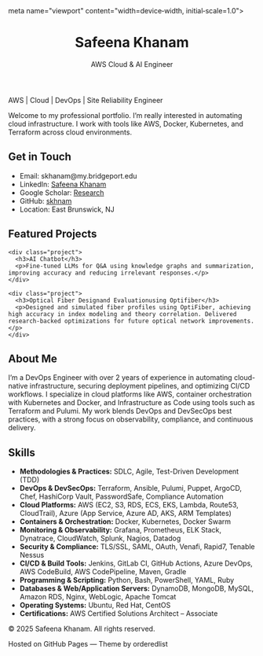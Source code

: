 <!DOCTYPE html>
<html lang="en">
<head>
  <meta charset="UTF-8">
meta name="viewport" content="width=device‑width, initial‑scale=1.0">
  <title> Safeena Khanam </title>
  <!-- CSS links, meta tags, etc., would go here -->
</head>
<body>

  <header>
    <h1>Safeena Khanam</h1>
    <p>AWS Cloud & AI Engineer</p>
  </header>

  <section id="intro">
    <p>AWS | Cloud | DevOps | Site Reliability Engineer </p>
    <p>Welcome to my professional portfolio. I’m really interested in automating cloud infrastructure. I work with tools like AWS, Docker, Kubernetes, and Terraform across cloud environments.</p>
  </section>

  <section id="contact">
    <h2>Get in Touch</h2>
    <ul>
      <li>Email: skhanam@my.bridgeport.edu</li>
      <li>LinkedIn: <a href="https://www.linkedin.com/in/safeena-khanam-a641a6203/">Safeena Khanam</a></li>
      <li>Google Scholar: <a href="https://scholar.google.com">Research</a></li>
      <li>GitHub: <a href="https://github.com/skhnam">skhnam</a></li>
      <li>Location: East Brunswick, NJ </li>
    </ul>
  </section>
  
  <section id="projects">
    <h2>Featured Projects</h2>

    <div class="project">
      <h3>AI Chatbot</h3>
      <p>Fine-tuned LLMs for Q&A using knowledge graphs and summarization, improving accuracy and reducing irrelevant responses.</p>
    </div>
    
    <div class="project">
      <h3>Optical Fiber Designand Evaluationusing Optifiber</h3>
      <p>Designed and simulated fiber profiles using OptiFiber, achieving high accuracy in index modeling and theory correlation. Delivered research-backed optimizations for future optical network improvements.</p>
    </div>
  </section>

  <section id="about">
    <h2>About Me</h2>
    <p> I’m a DevOps Engineer with over 2 years of experience in automating cloud-native infrastructure, securing deployment pipelines, and optimizing CI/CD workflows. I specialize in cloud platforms like AWS, container orchestration with Kubernetes and Docker, and Infrastructure as Code using tools such as Terraform and Pulumi. My work blends DevOps and DevSecOps best practices, with a strong focus on observability, compliance, and continuous delivery.</p>
  </section>

  <section id="skills">
    <h2>Skills</h2>
    <ul>
      <li><b>Methodologies & Practices:</b> SDLC, Agile, Test-Driven Development (TDD)</li>
    <li><b>DevOps & DevSecOps:</b> Terraform, Ansible, Pulumi, Puppet, ArgoCD, Chef, HashiCorp Vault, PasswordSafe, Compliance Automation</li>
    <li><b>Cloud Platforms:</b> AWS (EC2, S3, RDS, ECS, EKS, Lambda, Route53, CloudTrail), Azure (App Service, Azure AD, AKS, ARM Templates)</li>
    <li><b>Containers & Orchestration:</b> Docker, Kubernetes, Docker Swarm</li>
    <li><b>Monitoring & Observability:</b> Grafana, Prometheus, ELK Stack, Dynatrace, CloudWatch, Splunk, Nagios, Datadog</li>
    <li><b>Security & Compliance:</b> TLS/SSL, SAML, OAuth, Venafi, Rapid7, Tenable Nessus</li>
    <li><b>CI/CD & Build Tools:</b> Jenkins, GitLab CI, GitHub Actions, Azure DevOps, AWS CodeBuild, AWS CodePipeline, Maven, Gradle</li>
    <li><b>Programming & Scripting:</b> Python, Bash, PowerShell, YAML, Ruby</li>
    <li><b>Databases & Web/Application Servers:</b> DynamoDB, MongoDB, MySQL, Amazon RDS, Nginx, WebLogic, Apache Tomcat</li>
    <li><b>Operating Systems:</b> Ubuntu, Red Hat, CentOS</li>
    <li><b>Certifications:</b> AWS Certified Solutions Architect – Associate</li>
    </ul>
  </section>

  <footer>
    <p>© 2025 Safeena Khanam. All rights reserved.</p>
    <p>Hosted on GitHub Pages — Theme by orderedlist</p>
  </footer>

</body>
</html>
